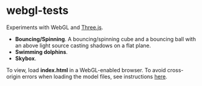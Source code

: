 # webgl-tests
Experiments with WebGL and [Three.js](https://threejs.org).

- **Bouncing/Spinning**. A bouncing/spinning cube and a bouncing ball with an above light source casting shadows on a flat plane.
- **Swimming dolphins**.
- **Skybox**.

To view, load **index.html** in a WebGL-enabled browser. To avoid cross-origin errors when loading the model files, see instructions [here](https://threejs.org/docs/index.html#manual/introduction/How-to-run-thing-locally).
